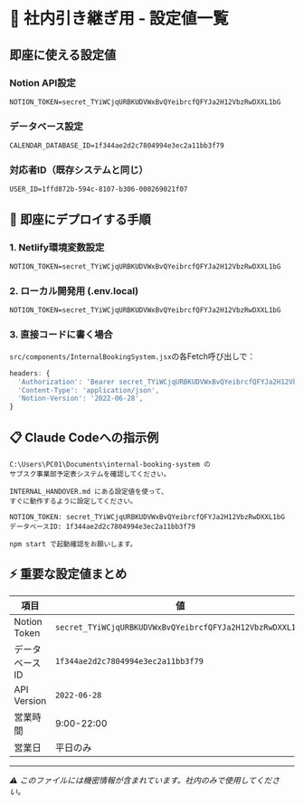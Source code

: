 # 🔐 社内引き継ぎ用 - 設定値一覧

## 即座に使える設定値

### Notion API設定
```
NOTION_TOKEN=secret_TYiWCjqURBKUDVWxBvQYeibrcfQFYJa2H12VbzRwDXXL1bG
```

### データベース設定
```
CALENDAR_DATABASE_ID=1f344ae2d2c7804994e3ec2a11bb3f79
```

### 対応者ID（既存システムと同じ）
```
USER_ID=1ffd872b-594c-8107-b306-000269021f07
```

## 🚀 即座にデプロイする手順

### 1. Netlify環境変数設定
```
NOTION_TOKEN=secret_TYiWCjqURBKUDVWxBvQYeibrcfQFYJa2H12VbzRwDXXL1bG
```

### 2. ローカル開発用 (.env.local)
```
NOTION_TOKEN=secret_TYiWCjqURBKUDVWxBvQYeibrcfQFYJa2H12VbzRwDXXL1bG
```

### 3. 直接コードに書く場合
`src/components/InternalBookingSystem.jsx`の各Fetch呼び出しで：

```javascript
headers: {
  'Authorization': 'Bearer secret_TYiWCjqURBKUDVWxBvQYeibrcfQFYJa2H12VbzRwDXXL1bG',
  'Content-Type': 'application/json',
  'Notion-Version': '2022-06-28',
}
```

## 📋 Claude Codeへの指示例

```
C:\Users\PC01\Documents\internal-booking-system の
サブスク事業部予定表システムを確認してください。

INTERNAL_HANDOVER.md にある設定値を使って、
すぐに動作するように設定してください。

NOTION_TOKEN: secret_TYiWCjqURBKUDVWxBvQYeibrcfQFYJa2H12VbzRwDXXL1bG
データベースID: 1f344ae2d2c7804994e3ec2a11bb3f79

npm start で起動確認をお願いします。
```

## ⚡ 重要な設定値まとめ

| 項目 | 値 |
|------|-----|
| Notion Token | `secret_TYiWCjqURBKUDVWxBvQYeibrcfQFYJa2H12VbzRwDXXL1bG` |
| データベースID | `1f344ae2d2c7804994e3ec2a11bb3f79` |
| API Version | `2022-06-28` |
| 営業時間 | 9:00-22:00 |
| 営業日 | 平日のみ |

---

*⚠️ このファイルには機密情報が含まれています。社内のみで使用してください。*